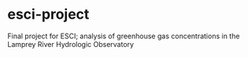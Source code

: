 # esci-project
Final project for ESCI; analysis of greenhouse gas concentrations in the Lamprey River Hydrologic Observatory
